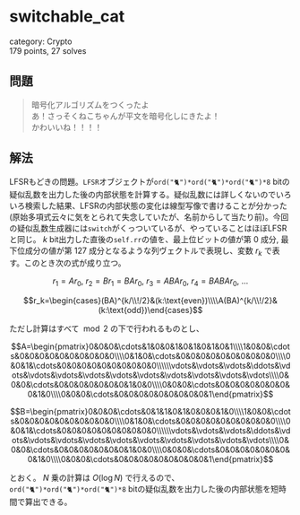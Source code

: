 # switchable\_cat
category: Crypto  
179 points, 27 solves

## 問題
> 暗号化アルゴリズムをつくったよ  
> あ！さっそくねこちゃんが平文を暗号化しにきたよ！  
> かわいいね！！！！

## 解法
LFSRもどきの問題。`LFSR`オブジェクトが`ord("🐈")*ord("🐈")*ord("🐈")*8` bitの疑似乱数を出力した後の内部状態を計算する。疑似乱数には詳しくないのでいろいろ検索した結果、LFSRの内部状態の変化は線型写像で書けることが分かった(原始多項式云々に気をとられて失念していたが、名前からして当たり前)。今回の疑似乱数生成器には`switch`がくっついているが、やっていることはほぼLFSRと同じ。 $k$ bit出力した直後の`self.rr`の値を、最上位ビットの値が第 $0$ 成分, 最下位成分の値が第 $127$ 成分となるような列ヴェクトルで表現し、変数 $r_k$ で表す。このとき次の式が成り立つ。

$$r_1=Ar_0,\ r_2=Br_1=BAr_0,\ r_3=ABAr_0,\ r_4=BABAr_0,\ \dots$$

$$r_k=\begin{cases}(BA)^{k/\\!/2}&(k:\text{even})\\\\A(BA)^{k/\\!/2}&(k:\text{odd})\end{cases}$$

ただし計算はすべて $\bmod2$ の下で行われるものとし、

$$A=\begin{pmatrix}0&0&0&\cdots&1&0&0&1&0&1&0&1&0&1\\\\1&0&0&\cdots&0&0&0&0&0&0&0&0&0&0\\\\0&1&0&\cdots&0&0&0&0&0&0&0&0&0&0\\\\0&0&1&\cdots&0&0&0&0&0&0&0&0&0&0\\\\\\vdots&\vdots&\vdots&\ddots&\vdots&\vdots&\vdots&\vdots&\vdots&\vdots&\vdots&\vdots&\vdots&\vdots\\\\0&0&0&\cdots&0&0&0&0&0&0&0&1&0&0\\\\0&0&0&\cdots&0&0&0&0&0&0&0&0&1&0\\\\0&0&0&\cdots&0&0&0&0&0&0&0&0&0&1\end{pmatrix}$$

$$B=\begin{pmatrix}0&0&0&\cdots&0&1&1&0&1&0&0&0&1&0\\\\1&0&0&\cdots&0&0&0&0&0&0&0&0&0&0\\\\0&1&0&\cdots&0&0&0&0&0&0&0&0&0&0\\\\0&0&1&\cdots&0&0&0&0&0&0&0&0&0&0\\\\\\vdots&\vdots&\vdots&\ddots&\vdots&\vdots&\vdots&\vdots&\vdots&\vdots&\vdots&\vdots&\vdots&\vdots\\\\0&0&0&\cdots&0&0&0&0&0&0&0&1&0&0\\\\0&0&0&\cdots&0&0&0&0&0&0&0&0&1&0\\\\0&0&0&\cdots&0&0&0&0&0&0&0&0&0&1\end{pmatrix}$$

とおく。 $N$ 乗の計算は $O(\log N)$ で行えるので、`ord("🐈")*ord("🐈")*ord("🐈")*8` bitの疑似乱数を出力した後の内部状態を短時間で算出できる。
